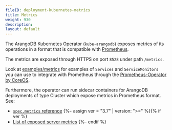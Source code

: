 ```yaml
---
fileID: deployment-kubernetes-metrics
title: Metrics
weight: 930
description: 
layout: default
---
```

The ArangoDB Kubernetes Operator (`kube-arangodb`) exposes metrics of
its operations in a format that is compatible with [Prometheus](https://prometheus.io).

The metrics are exposed through HTTPS on port `8528` under path `/metrics`.

Look at [examples/metrics](https://github.com/arangodb/kube-arangodb/tree/master/examples/metrics)
for examples of `Services` and `ServiceMonitors` you can use to integrate
with Prometheus through the [Prometheus-Operator by CoreOS](https://github.com/coreos/prometheus-operator).

Furthermore, the operator can run sidecar containers for ArangoDB
deployments of type Cluster which expose metrics in Prometheus format. See:
- [`spec.metrics` reference](deployment-kubernetes-deployment-resource#specmetricsenabled-bool)
{%- assign ver = "3.7" | version: ">=" %}{% if ver %}
- [List of exposed server metrics](../../http/administration-monitoring/administration-and-monitoring-metrics#list-of-exposed-metrics)
{%- endif %}
